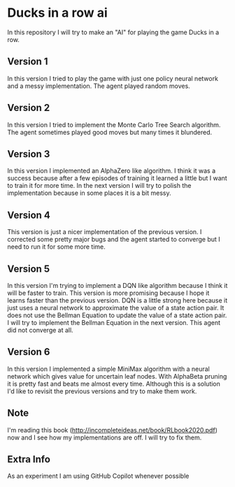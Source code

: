 # Ducks in a row ai

In this repository I will try to make an "AI" for playing the game Ducks in a row. 

## Version 1
In this version I tried to play the game with just one policy neural network and a messy implementation.
The agent played random moves.

## Version 2
In this version I tried to implement the Monte Carlo Tree Search algorithm.
The agent sometimes played good moves but many times it blundered.

## Version 3
In this version I implemented an AlphaZero like algorithm.
I think it was a success because after a few episodes of training it learned a little but I want to train it for more time.
In the next version I will try to polish the implementation because in some places it is a bit messy.

## Version 4
This version is just a nicer implementation of the previous version.
I corrected some pretty major bugs and the agent started to converge but I need to run it for some more time.

## Version 5
In this version I'm trying to implement a DQN like algorithm because I think it will be faster to train.
This version is more promising because I hope it learns faster than the previous version.
DQN is a little strong here because it just uses a neural network to approximate the value of a state action pair.
It does not use the Bellman Equation to update the value of a state action pair.
I will try to implement the Bellman Equation in the next version.
This agent did not converge at all.

## Version 6
In this version I implemented a simple MiniMax algorithm with a neural network which gives value for uncertain leaf nodes.
With AlphaBeta pruning it is pretty fast and beats me almost every time. Although this is a solution I'd like to revisit the previous versions and try to make them work.



## Note
I'm reading this book (http://incompleteideas.net/book/RLbook2020.pdf) now and I see how my implementations are off. I will try to fix them.



## Extra Info
As an experiment I am using GitHub Copilot whenever possible
